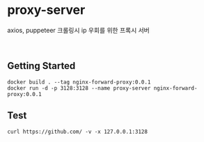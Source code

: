 # proxy-server

axios, puppeteer 크롤링시 ip 우회를 위한 프록시 서버

<br/>

## Getting Started

```
docker build . --tag nginx-forward-proxy:0.0.1
docker run -d -p 3128:3128 --name proxy-server nginx-forward-proxy:0.0.1
```

## Test

```
curl https://github.com/ -v -x 127.0.0.1:3128
```
